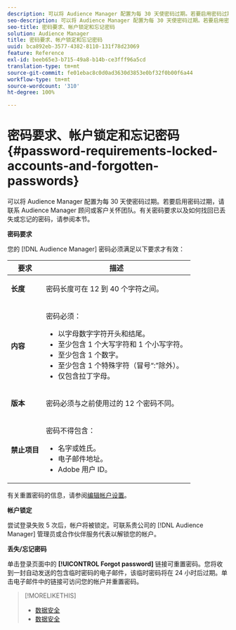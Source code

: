 ```yaml
---
description: 可以将 Audience Manager 配置为每 30 天使密码过期。若要启用密码过期，请联系 Audience Manager 顾问或客户关怀团队。有关密码要求以及如何找回已丢失或忘记的密码，请参阅本节。
seo-description: 可以将 Audience Manager 配置为每 30 天使密码过期。若要启用密码过期，请联系 Audience Manager 顾问或客户关怀团队。有关密码要求以及如何找回已丢失或忘记的密码，请参阅本节。
seo-title: 密码要求、帐户锁定和忘记密码
solution: Audience Manager
title: 密码要求、帐户锁定和忘记密码
uuid: bca892eb-3577-4382-8110-131f78d23069
feature: Reference
exl-id: beeb65e3-b715-49a8-b14b-ce3fff96a5cd
translation-type: tm+mt
source-git-commit: fe01ebac8c0d0ad3630d3853e0bf32f0b00f6a44
workflow-type: tm+mt
source-wordcount: '310'
ht-degree: 100%

---
```


# 密码要求、帐户锁定和忘记密码{#password-requirements-locked-accounts-and-forgotten-passwords}

可以将 Audience Manager 配置为每 30 天使密码过期。若要启用密码过期，请联系 Audience Manager 顾问或客户关怀团队。有关密码要求以及如何找回已丢失或忘记的密码，请参阅本节。

<!-- 

c_password_requirements.xml

 -->

**密码要求**

您的 [!DNL Audience Manager] 密码必须满足以下要求才有效：

<table id="table_9B79E9F634664F6B995649E3158CCF20"> 
 <thead> 
  <tr> 
   <th colname="col1" class="entry"> 要求 </th> 
   <th colname="col2" class="entry"> 描述 </th> 
  </tr> 
 </thead>
 <tbody> 
  <tr> 
   <td colname="col1"> <p> <b>长度</b> </p> </td> 
   <td colname="col2"> <p>密码长度可在 12 到 40 个字符之间。 </p> </td> 
  </tr> 
  <tr> 
   <td colname="col1"> <p> <b>内容</b> </p> </td> 
   <td colname="col2"> <p>密码必须： </p> <p> 
     <ul id="ul_70F64B9DE90E463098DFA8AB8349CF0B"> 
      <li id="li_2FBA66E47F4A4E1BB01DE3722821E100">以字母数字字符开头和结尾。 </li> 
      <li id="li_1390D4C9A48944B68B891EE6CB734BBC">至少包含 1 个大写字符和 1 个小写字符。 </li> 
      <li id="li_B75B64A005804262BAAF0F1901D63358">至少包含 1 个数字。 </li> 
      <li id="li_28452022AF4743B8B159187BBD10890A">至少包含 1 个特殊字符（冒号“:”除外）。 </li> 
      <li id="li_C02B931ABAB84FFE9B87AEBAEDF34EF3">仅包含拉丁字母。 </li> 
     </ul> </p> </td> 
  </tr> 
  <tr> 
   <td colname="col1"> <p> <b>版本</b> </p> </td> 
   <td colname="col2"> <p> 密码必须与之前使用过的 12 个密码不同。 </p> </td> 
  </tr> 
  <tr> 
   <td colname="col1"> <p> <b>禁止项目</b> </p> </td> 
   <td colname="col2"> <p> 密码不得包含： </p> <p> 
     <ul id="ul_08DE186AF56E401B933256E69279847A"> 
      <li id="li_CC854F7F86484774A76CCF927E1400B4">名字或姓氏。 </li> 
      <li id="li_74ACCF3DE717473B8AB9B1720DD891E7">电子邮件地址。 </li> 
      <li id="li_09C1F699BF6843ACAB4E68D2F57461AB"><span class="keyword">Adobe</span> 用户 ID。 </li> 
     </ul> </p> </td> 
  </tr> 
 </tbody> 
</table>

有关重置密码的信息，请参阅[编辑帐户设置](../features/administration/edit-account-settings.md)。

**帐户锁定**

尝试登录失败 5 次后，帐户将被锁定。可联系贵公司的 [!DNL Audience Manager] 管理员或合作伙伴服务代表以解锁您的帐户。

**丢失/忘记密码**

单击登录页面中的 **[!UICONTROL Forgot password]** 链接可重置密码。您将收到一封自动发送的包含临时密码的电子邮件，该临时密码将在 24 小时后过期。单击电子邮件中的链接可访问您的帐户并重置密码。

>[!MORELIKETHIS]
>
>* [数据安全](../overview/data-security-and-privacy/data-security.md)
>* [数据安全](../overview/data-security-and-privacy/data-privacy.md)

